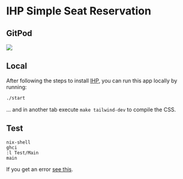 # IHP Simple Seat Reservation

## GitPod

<a href="https://gitpod.io/#https://github.com/Gizra/ihp-simple-seat-reservation"><img src="https://gitpod.io/button/open-in-gitpod.svg"/></a>

## Local

After following the steps to install [IHP](https://ihp.digitallyinduced.com/Guide/installation.html), you can run this app locally by running:

```bash
./start
```

... and in another tab execute `make tailwind-dev` to compile the CSS.

## Test

```
nix-shell
ghci
:l Test/Main
main
```

If you get an error [see this](https://ihp.digitallyinduced.com/Guide/testing.html#:~:text=Please%20note%20that%20when%20entering).
